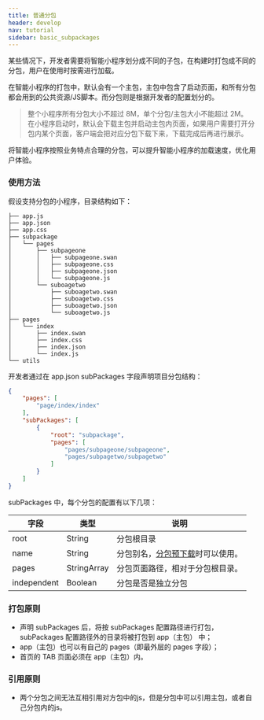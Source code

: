 ```yaml
---
title: 普通分包
header: develop
nav: tutorial
sidebar: basic_subpackages
---
```



某些情况下，开发者需要将智能小程序划分成不同的子包，在构建时打包成不同的分包，用户在使用时按需进行加载。

在智能小程序的打包中，默认会有一个主包，主包中包含了启动页面，和所有分包都会用到的公共资源/JS脚本。而分包则是根据开发者的配置划分的。
> 整个小程序所有分包大小不超过 8M，单个分包/主包大小不能超过 2M。
在小程序启动时，默认会下载主包并启动主包内页面，如果用户需要打开分包内某个页面，客户端会把对应分包下载下来，下载完成后再进行展示。

将智能小程序按照业务特点合理的分包，可以提升智能小程序的加载速度，优化用户体验。

### 使用方法
假设支持分包的小程序，目录结构如下：

```
├── app.js
├── app.json
├── app.css
├── subpackage
│   └── pages
│       ├── subpageone
│       │   ├── subpageone.swan
│       │   ├── subpageone.css
│       │   ├── subpageone.json
│       │   └── subpageone.js
│       └── suboagetwo
│           ├── suboagetwo.swan
│           ├── suboagetwo.css
│           ├── suboagetwo.json
│           └── suboagetwo.js
├── pages
│   └── index
│       ├── index.swan
│       ├── index.css
│       ├── index.json
│       └── index.js
└── utils
```

开发者通过在 app.json subPackages 字段声明项目分包结构：

```json
{
    "pages": [
        "page/index/index"
    ],
    "subPackages": [
        {
            "root": "subpackage",
            "pages": [
                "pages/subpageone/subpageone",
                "pages/subpagetwo/subpagetwo"
            ]
        }
    ]
}
```

subPackages 中，每个分包的配置有以下几项：

|字段|	类型|	说明|
|---|---|---|
|root|	String|	分包根目录|
|name|	String|	分包别名，<a href="https://smartprogram.baidu.com/docs/develop/api/open_preloadsubpackage/#loadSubPackage/">分包预下载</a>时可以使用。|
|pages|	StringArray|	分包页面路径，相对于分包根目录。|
|independent|	Boolean|	分包是否是独立分包|

### 打包原则

- 声明 subPackages 后，将按 subPackages 配置路径进行打包，subPackages 配置路径外的目录将被打包到 app（主包） 中；
- app（主包）也可以有自己的 pages（即最外层的 pages 字段）；
- 首页的 TAB 页面必须在 app（主包）内。

### 引用原则

- 两个分包之间无法互相引用对方包中的js，但是分包中可以引用主包，或者自己分包内的js。

